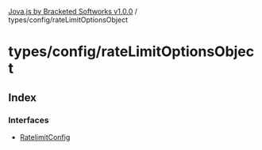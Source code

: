 [Jova.js by Bracketed Softworks v1.0.0](../wiki/modules) / types/config/rateLimitOptionsObject

# types/config/rateLimitOptionsObject

## Index

### Interfaces

- [RatelimitConfig](../wiki/types.config.rateLimitOptionsObject.Interface.RatelimitConfig)
